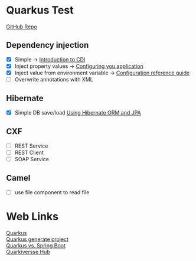 # Quarkus Test
[GitHub Repo](https://github.com/daniel1978/quarkus-test)

## Dependency injection

- [x] Simple -> [Introduction to CDI](https://quarkus.io/guides/cdi)
- [x] Inject property values -> [Configuring you application](https://quarkus.io/guides/config)
- [x] Inject value from environment variable -> [Configuration reference guide](https://quarkus.io/guides/config-reference#environment_variables)
- [ ] Overwrite annotations with XML

## Hibernate
- [x] Simple DB save/load [Using Hibernate ORM and JPA](https://quarkus.io/guides/hibernate-orm)

## CXF
- [ ] REST Service
- [ ] REST Client
- [ ] SOAP Service

## Camel
- [ ] use file component to read file

# Web Links
[Quarkus](https://quarkus.io)  
[Quarkus generate project](https://code.quarkus.io)  
[Quarkus vs. Spring Boot](https://dzone.com/articles/microservices-quarkus-vs-spring-boot)  
[Quarkiversse Hub](https://github.com/quarkiverse)